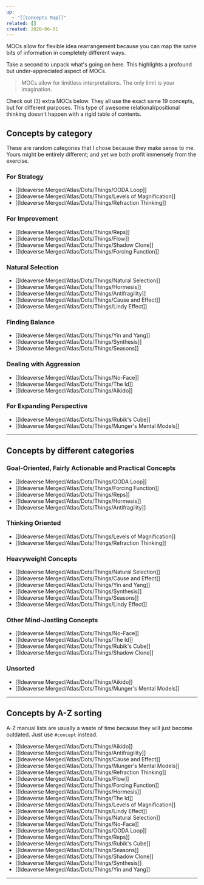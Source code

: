 ```yaml
---
up:
  - "[[Concepts Map]]"
related: []
created: 2020-06-01
---
```

MOCs allow for flexible idea rearrangement because you can map the same bits of information in completely different ways.

Take a second to unpack what's going on here. This highlights a profound but under-appreciated aspect of MOCs. 

> MOCs allow for limitless interpretations. The only limit is your imagination.

Check out (3) extra MOCs below. They all use the exact same 19 concepts, but for different purposes. This type of awesome relational/positional thinking doesn't happen with a rigid table of contents. 

## Concepts by category
These are random categories that I chose because they make sense to me. Yours might be entirely different; and yet we both profit immensely from the exercise.

### For Strategy
- [[Ideaverse Merged/Atlas/Dots/Things/OODA Loop]]
- [[Ideaverse Merged/Atlas/Dots/Things/Levels of Magnification]]  
- [[Ideaverse Merged/Atlas/Dots/Things/Refraction Thinking]]

### For Improvement
- [[Ideaverse Merged/Atlas/Dots/Things/Reps]] 
- [[Ideaverse Merged/Atlas/Dots/Things/Flow]]
- [[Ideaverse Merged/Atlas/Dots/Things/Shadow Clone]]
- [[Ideaverse Merged/Atlas/Dots/Things/Forcing Function]] 

### Natural Selection
- [[Ideaverse Merged/Atlas/Dots/Things/Natural Selection]]
- [[Ideaverse Merged/Atlas/Dots/Things/Hormesis]]
- [[Ideaverse Merged/Atlas/Dots/Things/Antifragility]]
- [[Ideaverse Merged/Atlas/Dots/Things/Cause and Effect]]
- [[Ideaverse Merged/Atlas/Dots/Things/Lindy Effect]] 

### Finding Balance
- [[Ideaverse Merged/Atlas/Dots/Things/Yin and Yang]]
- [[Ideaverse Merged/Atlas/Dots/Things/Synthesis]]
- [[Ideaverse Merged/Atlas/Dots/Things/Seasons]]

### Dealing with Aggression
- [[Ideaverse Merged/Atlas/Dots/Things/No-Face]]
- [[Ideaverse Merged/Atlas/Dots/Things/The Id]]
- [[Ideaverse Merged/Atlas/Dots/Things/Aikido]] 

### For Expanding Perspective
- [[Ideaverse Merged/Atlas/Dots/Things/Rubik's Cube]]
- [[Ideaverse Merged/Atlas/Dots/Things/Munger's Mental Models]]

---
## Concepts by different categories
### Goal-Oriented, Fairly Actionable and Practical Concepts
- [[Ideaverse Merged/Atlas/Dots/Things/OODA Loop]]
- [[Ideaverse Merged/Atlas/Dots/Things/Forcing Function]] 
- [[Ideaverse Merged/Atlas/Dots/Things/Reps]] 
- [[Ideaverse Merged/Atlas/Dots/Things/Hormesis]]
- [[Ideaverse Merged/Atlas/Dots/Things/Antifragility]]

### Thinking Oriented
- [[Ideaverse Merged/Atlas/Dots/Things/Levels of Magnification]]  
- [[Ideaverse Merged/Atlas/Dots/Things/Refraction Thinking]]

### Heavyweight Concepts
- [[Ideaverse Merged/Atlas/Dots/Things/Natural Selection]]
- [[Ideaverse Merged/Atlas/Dots/Things/Cause and Effect]]
- [[Ideaverse Merged/Atlas/Dots/Things/Yin and Yang]]
- [[Ideaverse Merged/Atlas/Dots/Things/Synthesis]]
- [[Ideaverse Merged/Atlas/Dots/Things/Seasons]]
- [[Ideaverse Merged/Atlas/Dots/Things/Lindy Effect]] 

### Other Mind-Jostling Concepts
- [[Ideaverse Merged/Atlas/Dots/Things/No-Face]]
- [[Ideaverse Merged/Atlas/Dots/Things/The Id]]
- [[Ideaverse Merged/Atlas/Dots/Things/Rubik's Cube]]
- [[Ideaverse Merged/Atlas/Dots/Things/Shadow Clone]]

### Unsorted
- [[Ideaverse Merged/Atlas/Dots/Things/Aikido]] 
- [[Ideaverse Merged/Atlas/Dots/Things/Munger's Mental Models]]

---
## Concepts by A-Z sorting
A-Z manual lists are usually a waste of time because they will just become outdated. Just use `#concept` instead.

- [[Ideaverse Merged/Atlas/Dots/Things/Aikido]] 
- [[Ideaverse Merged/Atlas/Dots/Things/Antifragility]]
- [[Ideaverse Merged/Atlas/Dots/Things/Cause and Effect]]
- [[Ideaverse Merged/Atlas/Dots/Things/Munger's Mental Models]]
- [[Ideaverse Merged/Atlas/Dots/Things/Refraction Thinking]]
- [[Ideaverse Merged/Atlas/Dots/Things/Flow]]
- [[Ideaverse Merged/Atlas/Dots/Things/Forcing Function]] 
- [[Ideaverse Merged/Atlas/Dots/Things/Hormesis]]
- [[Ideaverse Merged/Atlas/Dots/Things/The Id]]
- [[Ideaverse Merged/Atlas/Dots/Things/Levels of Magnification]]  
- [[Ideaverse Merged/Atlas/Dots/Things/Lindy Effect]] 
- [[Ideaverse Merged/Atlas/Dots/Things/Natural Selection]]
- [[Ideaverse Merged/Atlas/Dots/Things/No-Face]]
- [[Ideaverse Merged/Atlas/Dots/Things/OODA Loop]]
- [[Ideaverse Merged/Atlas/Dots/Things/Reps]] 
- [[Ideaverse Merged/Atlas/Dots/Things/Rubik's Cube]]
- [[Ideaverse Merged/Atlas/Dots/Things/Seasons]]
- [[Ideaverse Merged/Atlas/Dots/Things/Shadow Clone]]
- [[Ideaverse Merged/Atlas/Dots/Things/Synthesis]]
- [[Ideaverse Merged/Atlas/Dots/Things/Yin and Yang]]

---
